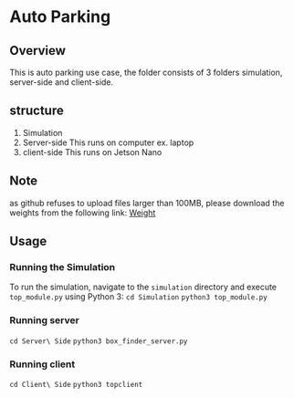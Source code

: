 # Auto Parking 

## Overview
This is auto parking use case, the folder consists of 3 folders simulation, server-side and client-side.

## structure
1. Simulation
2. Server-side
    This runs on computer ex. laptop
3. client-side
    This runs on Jetson Nano

## Note
as github refuses to upload files larger than 100MB, please download the weights from the following link:
[Weight](https://drive.google.com/file/d/1pmd_C4H4LU6yaaCp-9oc2e_vJ06283X_/view?usp=sharing)

## Usage

### Running the Simulation
To run the simulation, navigate to the `simulation` directory and execute `top_module.py` using Python 3:
`cd Simulation`
`python3 top_module.py`

### Running server
`cd Server\ Side`
`python3 box_finder_server.py`

### Running client
`cd Client\ Side`
`python3 topclient `
